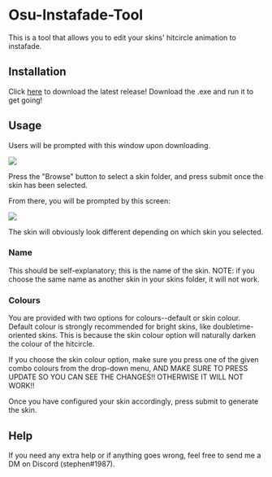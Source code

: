 # Osu-Instafade-Tool

This is a tool that allows you to edit your skins' hitcircle animation to instafade.

## Installation

Click [here](https://github.com/clarks03/Osu-Instafade-Tool/releases) to download the latest release! Download the .exe and run it to get going!

## Usage

Users will be prompted with this window upon downloading.

![](https://media.discordapp.net/attachments/599688004654596108/1012964589106888725/unknown.png)

Press the "Browse" button to select a skin folder, and press submit once the skin has been selected.

From there, you will be prompted by this screen:

![](https://media.discordapp.net/attachments/599688004654596108/1012964977210044507/unknown.png)

The skin will obviously look different depending on which skin you selected.

### Name

This should be self-explanatory; this is the name of the skin. NOTE: if you choose the same name as another skin in your skins folder, it will not work.

### Colours

You are provided with two options for colours--default or skin colour. Default colour is strongly recommended for bright skins, like doubletime-oriented skins. This is because the skin colour option will naturally darken the colour of the hitcircle.

If you choose the skin colour option, make sure you press one of the given combo colours from the drop-down menu, AND MAKE SURE TO PRESS UPDATE SO YOU CAN SEE THE CHANGES!! OTHERWISE IT WILL NOT WORK!!

Once you have configured your skin accordingly, press submit to generate the skin.

## Help

If you need any extra help or if anything goes wrong, feel free to send me a DM on Discord (stephen#1987).
